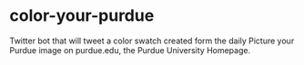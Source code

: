 # color-your-purdue
Twitter bot that will tweet a color swatch created form the daily Picture your Purdue image on purdue.edu, the Purdue University Homepage.
